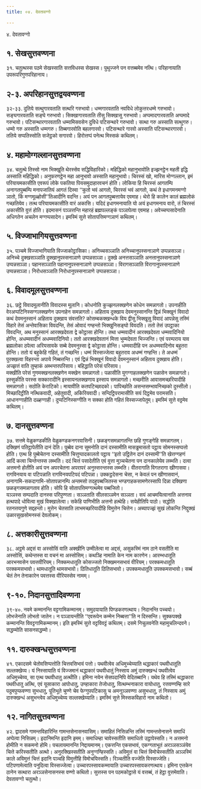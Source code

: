 ```yaml
---
title: ०४. देवतावग्गो

---
```

४. देवतावग्गो  


## १. सेखसुत्तवण्णना

३१. चतुत्थस्स पठमे सेखस्साति सत्तविधस्स सेखस्स। पुथुज्जने पन वत्तब्बमेव नत्थि। परिहानायाति उपरूपरिगुणपरिहानाय।  


## २-३. अपरिहानसुत्तद्वयवण्णना

३२-३३. दुतिये सत्थुगारवताति सत्थरि गरुभावो। धम्मगारवताति नवविधे लोकुत्तरधम्मे गरुभावो। सङ्घगारवताति सङ्घे गरुभावो। सिक्खागारवताति तीसु सिक्खासु गरुभावो। अप्पमादगारवताति अप्पमादे गरुभावो। पटिसन्थारगारवताति धम्मामिसवसेन दुविधे पटिसन्थारे गरुभावो। सत्था गरु अस्साति सत्थुगरु। धम्मो गरु अस्साति धम्मगरु। तिब्बगारवोति बहलगारवो। पटिसन्थारे गारवो अस्साति पटिसन्थारगारवो। ततिये सप्पतिस्सोति सजेट्ठको सगारवो। हिरोत्तप्पं पनेत्थ मिस्सकं कथितम्।  


## ४. महामोग्गल्लानसुत्तवण्णना

३४. चतुत्थे तिस्सो नाम भिक्खूति थेरस्सेव सद्धिविहारिको। महिद्धिको महानुभावोति इज्झनट्ठेन महती इद्धि अस्साति महिद्धिको। अनुफरणट्ठेन महा आनुभावो अस्साति महानुभावो। चिरस्सं खो, मारिस मोग्गल्लान, इमं परियायमकासीति एवरूपं लोके पकतिया पियसमुदाहारवचनं होति। लोकिया हि चिरस्सं आगतम्पि अनागतपुब्बम्पि मनापजातियं आगतं दिस्वा ‘‘कुतो भवं आगतो, चिरस्सं भवं आगतो, कथं ते इधागमनमग्गो ञातो, किं मग्गमूळ्होसी’’तिआदीनि वदन्ति। अयं पन आगतपुब्बत्तायेव एवमाह। थेरो हि कालेन कालं ब्रह्मलोकं गच्छतियेव। तत्थ परियायमकासीति वारं अकासि। यदिदं इधागमनायाति यो अयं इधागमनाय वारो, तं चिरस्सं अकासीति वुत्तं होति। इदमासनं पञ्ञत्तन्ति महारहं ब्रह्मपल्लङ्कं पञ्ञापेत्वा एवमाह। अवेच्चप्पसादेनाति अधिगतेन अचलेन मग्गप्पसादेन। इमस्मिं सुत्ते सोतापत्तिमग्गञाणं कथितम्।  


## ५. विज्जाभागियसुत्तवण्णना

३५. पञ्चमे विज्जाभागियाति विज्जाकोट्ठासिका। अनिच्चसञ्ञाति अनिच्चानुपस्सनाञाणे उप्पन्नसञ्ञा। अनिच्चे दुक्खसञ्ञाति दुक्खानुपस्सनाञाणे उप्पन्नसञ्ञा। दुक्खे अनत्तसञ्ञाति अनत्तानुपस्सनाञाणे उप्पन्नसञ्ञा। पहानसञ्ञाति पहानानुपस्सनाञाणे उप्पन्नसञ्ञा। विरागसञ्ञाति विरागानुपस्सनाञाणे उप्पन्नसञ्ञा। निरोधसञ्ञाति निरोधानुपस्सनाञाणे उप्पन्नसञ्ञा।  


## ६. विवादमूलसुत्तवण्णना

३६. छट्ठे विवादमूलानीति विवादस्स मूलानि। कोधनोति कुज्झनलक्खणेन कोधेन समन्नागतो। उपनाहीति वेरअप्पटिनिस्सग्गलक्खणेन उपनाहेन समन्नागतो। अहिताय दुक्खाय देवमनुस्सानन्ति द्विन्नं भिक्खूनं विवादो कथं देवमनुस्सानं अहिताय दुक्खाय संवत्तति? कोसम्बकक्खन्धके विय द्वीसु भिक्खूसु विवादं आपन्नेसु तस्मिं विहारे तेसं अन्तेवासिका विवदन्ति, तेसं ओवादं गण्हन्तो भिक्खुनिसङ्घो विवदति। ततो तेसं उपट्ठाका विवदन्ति, अथ मनुस्सानं आरक्खदेवता द्वे कोट्ठासा होन्ति। तथा धम्मवादीनं आरक्खदेवता धम्मवादिनियो होन्ति, अधम्मवादीनं अधम्मवादिनियो। ततो आरक्खदेवतानं मित्ता भुम्मदेवता भिज्जन्ति। एवं परम्पराय याव ब्रह्मलोका ठपेत्वा अरियसावके सब्बे देवमनुस्सा द्वे कोट्ठासा होन्ति। धम्मवादीहि पन अधम्मवादिनोव बहुतरा होन्ति। ततो यं बहुकेहि गहितं, तं गच्छन्ति। धम्मं विस्सज्जेत्वा बहुतराव अधम्मं गण्हन्ति। ते अधम्मं पुरक्खत्वा विहरन्ता अपाये निब्बत्तन्ति। एवं द्विन्नं भिक्खूनं विवादो देवमनुस्सानं अहिताय दुक्खाय होति। अज्झत्तं वाति तुम्हाकं अब्भन्तरपरिसाय। बहिद्धाति परेसं परिसाय।  
मक्खीति परेसं गुणमक्खनलक्खणेन मक्खेन समन्नागतो। पळासीति युगग्गाहलक्खणेन पळासेन समन्नागतो। इस्सुकीति परस्स सक्कारादीनि इस्सायनलक्खणाय इस्साय समन्नागतो। मच्छरीति आवासमच्छरियादीहि समन्नागतो। सठोति केराटिको। मायावीति कतपटिच्छादको। पापिच्छोति असन्तसम्भावनिच्छको दुस्सीलो। मिच्छादिट्ठीति नत्थिकवादी, अहेतुवादी, अकिरियवादी। सन्दिट्ठिपरामासीति सयं दिट्ठमेव परामसति। आधानग्गाहीति दळ्हग्गाही। दुप्पटिनिस्सग्गीति न सक्का होति गहितं विस्सज्जापेतुम्। इमस्मिं सुत्ते वट्टमेव कथितम्।  


## ७. दानसुत्तवण्णना

३७. सत्तमे वेळुकण्डकीति वेळुकण्डकनगरवासिनी। छळङ्गसमन्नागतन्ति छहि गुणङ्गेहि समन्नागतम्। दक्खिणं पतिट्ठापेतीति दानं देति। पुब्बेव दाना सुमनोति दानं दस्सामीति मासड्ढमासतो पट्ठाय सोमनस्सप्पत्तो होति। एत्थ हि पुब्बेचेतना दस्सामीति चित्तुप्पादकालतो पट्ठाय ‘‘इतो उट्ठितेन दानं दस्सामी’’ति खेत्तग्गहणं आदिं कत्वा चिन्तेन्तस्स लब्भति। ददं चित्तं पसादेतीति एवं वुत्ता मुञ्चचेतना पन दानकालेयेव लब्भति। दत्वा अत्तमनो होतीति अयं पन अपरचेतना अपरापरं अनुस्सरन्तस्स लब्भति। वीतरागाति विगतरागा खीणासवा। रागविनयाय वा पटिपन्नाति रागविनयपटिपदं पटिपन्ना। उक्कट्ठदेसना चेसा, न केवलं पन खीणासवानं, अनागामि-सकदागामि-सोतापन्नानम्पि अन्तमसो तदहुपब्बजितस्स भण्डगाहकसामणेरस्सापि दिन्ना दक्खिणा छळङ्गसमन्नागताव होति। सोपि हि सोतापत्तिमग्गत्थमेव पब्बजितो।  
यञ्ञस्स सम्पदाति दानस्स परिपुण्णता। सञ्ञताति सीलसञ्ञमेन सञ्ञता। सयं आचमयित्वानाति अत्तनाव हत्थपादे धोवित्वा मुखं विक्खालेत्वा। सकेहि पाणिभीति अत्तनो हत्थेहि। सयेहीतिपि पाठो। सद्धोति रतनत्तयगुणे सद्दहन्तो। मुत्तेन चेतसाति लाभमच्छरियादीहि विमुत्तेन चित्तेन। अब्यापज्झं सुखं लोकन्ति निद्दुक्खं उळारसुखसोमनस्सं देवलोकम्।  


## ८. अत्तकारीसुत्तवण्णना

३८. अट्ठमे अद्दसं वा अस्सोसिं वाति अक्खीनि उम्मीलेत्वा मा अद्दसं, असुकस्मिं नाम ठाने वसतीति मा अस्सोसिं, कथेन्तस्स वा वचनं मा अस्सोसिम्। कथञ्हि नामाति केन नाम कारणेन। आरम्भधातूति आरभनवसेन पवत्तवीरियम्। निक्कमधातूति कोसज्जतो निक्खमनसभावं वीरियम्। परक्कमधातूति परक्कमसभावो। थामधातूति थामसभावो। ठितिधातूति ठितिसभावो। उपक्कमधातूति उपक्कमसभावो। सब्बं चेतं तेन तेनाकारेन पवत्तस्स वीरियस्सेव नामम्।  


## ९-१०. निदानसुत्तादिवण्णना

३९-४०. नवमे कम्मानन्ति वट्टगामिकम्मानम्। समुदयायाति पिण्डकरणत्थाय। निदानन्ति पच्चयो। लोभजेनाति लोभतो जातेन। न पञ्ञायन्तीति ‘‘एवरूपेन कम्मेन निब्बत्ता’’ति न दिस्सन्ति। सुक्कपक्खे कम्मानन्ति विवट्टगामिकम्मानम्। इति इमस्मिं सुत्ते वट्टविवट्टं कथितम्। दसमे निचुलवनेति महामुचलिन्दवने। सद्धम्मोति सासनसद्धम्मो।  


## ११. दारुक्खन्धसुत्तवण्णना

४१. एकादसमे चेतोवसिप्पत्तोति चित्तवसिभावं पत्तो। पथवीत्वेव अधिमुच्चेय्याति थद्धाकारं पथवीधातूति सल्लक्खेय्य। यं निस्सायाति यं विज्जमानं थद्धाकारं पथवीधातुं निस्साय अमुं दारुक्खन्धं पथवीत्वेव अधिमुच्चेय्य, सा एत्थ पथवीधातु अत्थीति। इमिना नयेन सेसपदानिपि वेदितब्बानि। यथेव हि तस्मिं थद्धाकारा पथवीधातु अत्थि, एवं यूसाकारा आपोधातु, उण्हाकारा तेजोधातु, वित्थम्भनाकारा वायोधातु, रत्तवण्णम्हि सारे पदुमपुप्फवण्णा सुभधातु, पूतिभूते चुण्णे चेव फेग्गुपपटिकासु च अमनुञ्ञवण्णा असुभधातु, तं निस्साय अमुं दारुक्खन्धं असुभन्त्वेव अधिमुच्चेय्य सल्लक्खेय्याति। इमस्मिं सुत्ते मिस्सकविहारो नाम कथितो।  


## १२. नागितसुत्तवण्णना

४२. द्वादसमे गामन्तविहारिन्ति गामन्तसेनासनवासिम्। समाहितं निसिन्नन्ति तस्मिं गामन्तसेनासने समाधिं अप्पेत्वा निसिन्नम्। इदानिमन्ति इदानि इमम्। समाधिम्हा चावेस्सतीति समाधितो उट्ठापेस्सति। न अत्तमनो होमीति न सकमनो होमि। पचलायमानन्ति निद्दायमानम्। एकत्तन्ति एकसभावं, एकग्गताभूतं अरञ्ञसञ्ञंयेव चित्ते करिस्सतीति अत्थो। अनुरक्खिस्सतीति अनुग्गण्हिस्सति। अविमुत्तं वा चित्तं विमोचेस्सतीति अञ्ञस्मिं काले अविमुत्तं चित्तं इदानि पञ्चहि विमुत्तीहि विमोचयिस्सति। रिञ्चतीति वज्जेति विस्सज्जेति। पटिपणामेत्वाति पनुदित्वा विस्सज्जेत्वा। उच्चारपस्सावकम्मायाति उच्चारपस्सावकरणत्थाय। इमिना एत्तकेन ठानेन सत्थारा अरञ्ञसेनासनस्स वण्णो कथितो। सुत्तस्स पन पठमकोट्ठासे यं वत्तब्बं, तं हेट्ठा वुत्तमेवाति।  
देवतावग्गो चतुत्थो।  